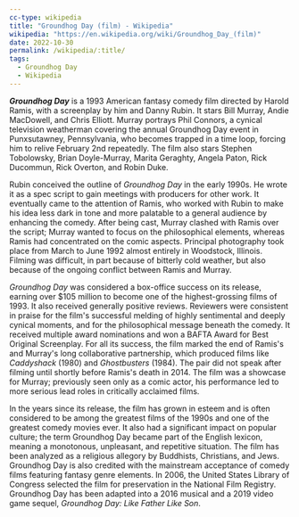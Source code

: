 ```yaml
---
cc-type: wikipedia
title: "Groundhog Day (film) - Wikipedia"
wikipedia: "https://en.wikipedia.org/wiki/Groundhog_Day_(film)"
date: 2022-10-30
permalink: /wikipedia/:title/
tags:
  - Groundhog Day
  - Wikipedia
---
```

***Groundhog Day*** is a 1993 American fantasy comedy film directed by Harold Ramis, with a screenplay by him and Danny Rubin. It stars Bill Murray, Andie MacDowell, and Chris Elliott. Murray portrays Phil Connors, a cynical television weatherman covering the annual Groundhog Day event in Punxsutawney, Pennsylvania, who becomes trapped in a time loop, forcing him to relive February 2nd repeatedly. The film also stars Stephen Tobolowsky, Brian Doyle-Murray, Marita Geraghty, Angela Paton, Rick Ducommun, Rick Overton, and Robin Duke.

Rubin conceived the outline of *Groundhog Day* in the early 1990s. He wrote it as a spec script to gain meetings with producers for other work. It eventually came to the attention of Ramis, who worked with Rubin to make his idea less dark in tone and more palatable to a general audience by enhancing the comedy. After being cast, Murray clashed with Ramis over the script; Murray wanted to focus on the philosophical elements, whereas Ramis had concentrated on the comic aspects. Principal photography took place from March to June 1992 almost entirely in Woodstock, Illinois. Filming was difficult, in part because of bitterly cold weather, but also because of the ongoing conflict between Ramis and Murray.

*Groundhog Day* was considered a box-office success on its release, earning over $105 million to become one of the highest-grossing films of 1993. It also received generally positive reviews. Reviewers were consistent in praise for the film's successful melding of highly sentimental and deeply cynical moments, and for the philosophical message beneath the comedy. It received multiple award nominations and won a BAFTA Award for Best Original Screenplay. For all its success, the film marked the end of Ramis's and Murray's long collaborative partnership, which produced films like *Caddyshack* (1980) and *Ghostbusters* (1984). The pair did not speak after filming until shortly before Ramis's death in 2014. The film was a showcase for Murray; previously seen only as a comic actor, his performance led to more serious lead roles in critically acclaimed films.

In the years since its release, the film has grown in esteem and is often considered to be among the greatest films of the 1990s and one of the greatest comedy movies ever. It also had a significant impact on popular culture; the term Groundhog Day became part of the English lexicon, meaning a monotonous, unpleasant, and repetitive situation. The film has been analyzed as a religious allegory by Buddhists, Christians, and Jews. Groundhog Day is also credited with the mainstream acceptance of comedy films featuring fantasy genre elements. In 2006, the United States Library of Congress selected the film for preservation in the National Film Registry. Groundhog Day has been adapted into a 2016 musical and a 2019 video game sequel, *Groundhog Day: Like Father Like Son*.